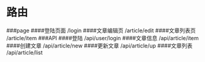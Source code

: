 路由
===============
###page
####登陆页面
/login
####文章编辑页
/article/edit
####文章列表页
/article/item
###API
####登陆
/api/user/login
####文章信息
/api/article/item
####创建文章
/api/article/new
####更新文章
/api/article/up
####文章列表
/api/article/list
